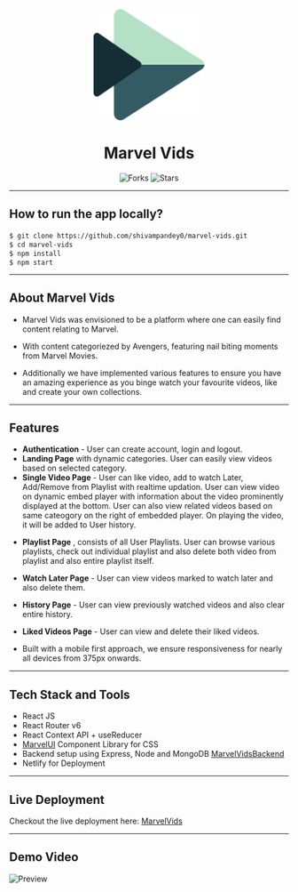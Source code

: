 <div align="center">
  <img src="/public/logo192.png" height="200" width="200" alt="logo"/>

# Marvel Vids

![Forks](https://img.shields.io/github/forks/shivampandey0/marvel-vids)
![Stars](https://img.shields.io/github/stars/shivampandey0/marvel-vids)

 </div>

---

## How to run the app locally?

```
$ git clone https://github.com/shivampandey0/marvel-vids.git
$ cd marvel-vids
$ npm install
$ npm start
```

---

## About Marvel Vids

* Marvel Vids was envisioned to be a platform where one can easily find content relating to Marvel.
- With content categoriezed by Avengers, featuring nail biting moments from Marvel Movies.
* Additionally we have implemented various features to ensure you have an amazing experience as you binge watch your favourite videos, like and create your own collections.

---

## Features
- <strong>Authentication</strong> - User can create account, login and logout.
- <strong>Landing Page</strong>  with dynamic categories. User can easily view videos based on selected category.
- <strong>Single Video Page</strong>  - User can like video, add to watch Later, Add/Remove from Playlist with realtime updation. User can view video on dynamic embed player with information about the video prominently displayed at the bottom. User can also view related videos based on same cateogory on the right of embedded player. On playing the video, it will be added to User history.
* <strong>Playlist Page</strong> , consists of all User Playlists. User can browse various playlists, check out individual playlist and also delete both video from playlist and also entire playlist itself.
- <strong>Watch Later Page</strong>  - User can view videos marked to watch later and also delete them.
* <strong>History Page</strong>  - User can view previously watched videos and also clear entire history.
- <strong>Liked Videos Page</strong>  - User can view and delete their liked videos.
* Built with a mobile first approach, we ensure responsiveness for nearly all devices from 375px onwards.

---

## Tech Stack and Tools

- React JS
- React Router v6
- React Context API + useReducer
- [MarvelUI](https://marvel-ui.vercel.app/) Component Library for CSS
- Backend setup using Express, Node and MongoDB [MarvelVidsBackend](https://github.com/shivampandey0/MarvelVidsBackend)
- Netlify for Deployment

---

## Live Deployment

Checkout the live deployment here: [MarvelVids](https://marvel-vids.netlify.app/)

---

## Demo Video

![Preview](preview.gif)


